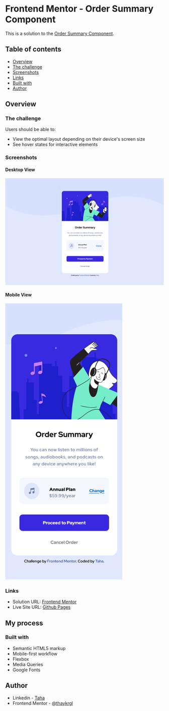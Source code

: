 # Frontend Mentor - Order Summary Component

This is a solution to the [Order Summary Component](https://www.frontendmentor.io/challenges/order-summary-component-QlPmajDUj).

## Table of contents

- [Overview](#overview)
- [The challenge](#the-challenge)
- [Screenshots](#screenshot)
- [Links](#links)
- [Built with](#built-with)
- [Author](#author)

## Overview

### The challenge

Users should be able to:

- View the optimal layout depending on their device's screen size
- See hover states for interactive elements

### Screenshots

#### Desktop View
<img src="./images/order-summary-component-desktop.png" alt="Desktop View">

#### Mobile View
<img src="./images/order-summary-component-mobile.png" alt="Mobile View">

### Links

- Solution URL: [Frontend Mentor](https://www.frontendmentor.io/profile/thaykrgl)
- Live Site URL: [Github Pages](https://thaykrgl.github.io/order-summary-component/)

## My process

### Built with

- Semantic HTML5 markup
- Mobile-first workflow
- Flexbox
- Media Queries
- Google Fonts

## Author

- Linkedin - [Taha](https://www.linkedin.com/in/tahaaykiroglu)
- Frontend Mentor - [@thaykrgl](https://www.frontendmentor.io/profile/thaykrgl)
